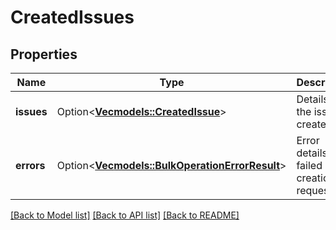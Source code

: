 # CreatedIssues

## Properties

Name | Type | Description | Notes
------------ | ------------- | ------------- | -------------
**issues** | Option<[**Vec<models::CreatedIssue>**](CreatedIssue.md)> | Details of the issues created. | [optional][readonly]
**errors** | Option<[**Vec<models::BulkOperationErrorResult>**](BulkOperationErrorResult.md)> | Error details for failed issue creation requests. | [optional][readonly]

[[Back to Model list]](../README.md#documentation-for-models) [[Back to API list]](../README.md#documentation-for-api-endpoints) [[Back to README]](../README.md)


